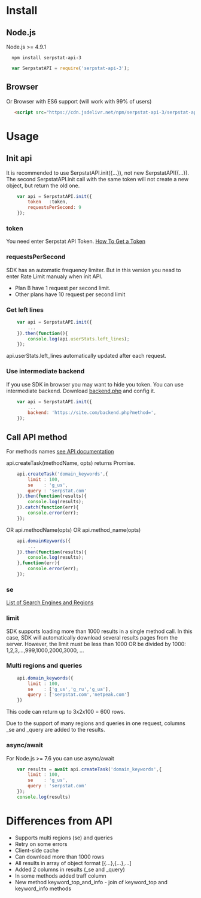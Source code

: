 # Install

## Node.js
Node.js >= 4.9.1
```
  npm install serpstat-api-3
```
```javascript
  var SerpstatAPI = require('serpstat-api-3');
```

## Browser
Or Browser with ES6 support (will work with 99% of users)

```html
   <script src="https://cdn.jsdelivr.net/npm/serpstat-api-3/serpstat-api.js"></script>
```

# Usage
## Init api
It is recommended to use SerpstatAPI.init({...}), not new SerpstatAPI({...}).
The second SerpstatAPI.init call with the same token will not create a new object, but return the old one.

```javascript
	var api = SerpstatAPI.init({
		token   :token,
		requestsPerSecond: 9
	});
```

### token
You need enter Serpstat API Token.
[How To Get a Token](https://serpstat.com/api/4-how-to-get-a-token/)


### requestsPerSecond
SDK has an automatic frequency limiter. 
But in this version you nead to enter Rate Limit manualy when init API.
- Plan B have 1 request per second limit. 
- Other plans have 10 request per second limit


### Get left lines
```javascript
	var api = SerpstatAPI.init({
		...
	}).then(function(){
		console.log(api.userStats.left_lines);
	});
```
api.userStats.left_lines automatically updated after each request.


### Use intermediate backend
If you use SDK in browser you may want to hide you token. 
You can use intermediate backend.
Download [backend.php](https://github.com/SerpstatGlobal/serpstat-js-sdk-3/blob/master/backend.php) and config it.

```javascript
	var api = SerpstatAPI.init({
	    ...
		backend: 'https://site.com/backend.php?method=',
	});
```


## Call API method
For methods names [see API documentation](https://serpstat.com/api/)

api.createTask(methodName, opts) returns Promise.
```javascript	
	api.createTask('domain_keywords',{
		limit : 100,
		se    : 'g_us',
		query : 'serpstat.com'
	}).then(function(results){
		console.log(results);
	}).catch(function(err){
		console.error(err);
	});
```
OR api.methodName(opts) OR api.method_name(opts)

```javascript	
	api.domainKeywords({
		...
	}).then(function(results){
		console.log(results);
	},function(err){
		console.error(err);
	});
```
### se
[List of Search Engines and Regions](https://serpstat.com/api/6-request-parameters/)

### limit
SDK supports loading more than 1000 results in a single method call.
In this case, SDK will automatically download several results pages from the server.
However, the limit must be less than 1000 OR be divided by 1000: 1,2,3,...,999,1000,2000,3000, ...

### Multi regions and queries
```javascript	
	api.domain_keywords({
		limit : 100,
		se    : ['g_us','g_ru','g_ua'],
		query : ['serpstat.com','netpeak.com']
	})
```
This code can return up to 3x2x100 = 600 rows.

Due to the support of many regions and queries in one request, columns _se and _query are added to the results.

### async/await
For Node.js >= 7.6 you can use async/await
```javascript
	var results = await api.createTask('domain_keywords',{
		limit : 100,
		se    : 'g_us',
		query : 'serpstat.com'
	});
	console.log(results)
```

# Differences from API
- Supports multi regions (se) and queries
- Retry on some errors
- Client-side cache
- Can download more than 1000 rows
- All results in array of object format [{...},{...},...]
- Added 2 columns in results (_se and _query)
- In some methods added traff column
- New method keyword_top_and_info - join of keyword_top and keyword_info methods